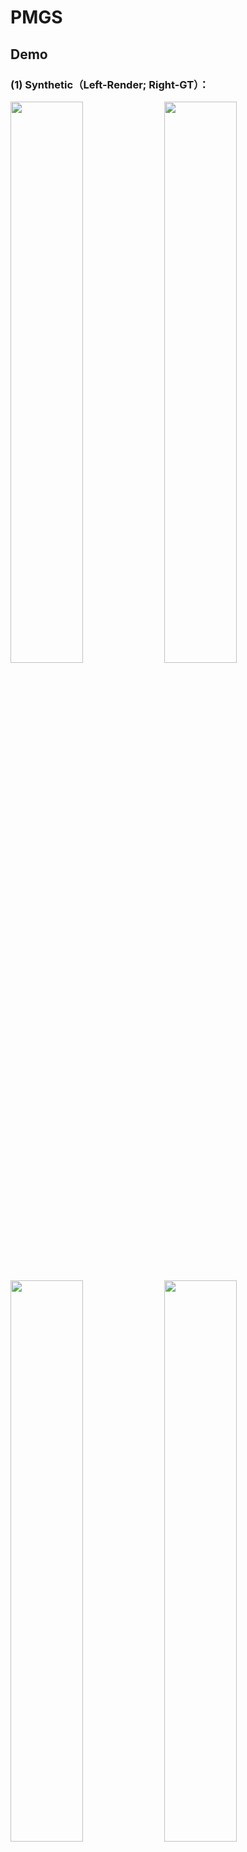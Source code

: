# PMGS

## Demo
### (1) Synthetic（Left-Render; Right-GT）：

<p align="left">
  <img src="https://github.com/user-attachments/assets/74642537-f5a6-4394-aaac-134738a151b5" width="48%">
  <img src="https://github.com/user-attachments/assets/20bb5697-3745-4f13-97f9-be9e80bb7831" width="48%">
</p>

<p align="left">
  <img src="https://github.com/user-attachments/assets/bcd0f7ce-c3d2-4d6a-9001-9d986e2ee707" width="48%"> 
  <img src="https://github.com/user-attachments/assets/fdf52a20-5dd3-459d-beff-4009b1199c92" width="48%">
</p>

<p align="left">
  <img src="https://github.com/user-attachments/assets/b288ca64-47eb-4b19-bad1-1967ee51251f" width="48%">
  <img src="https://github.com/user-attachments/assets/b4816a6d-c30c-48ee-844a-74c4a9cc1f25" width="48%">
</p>

### (2) Real：
![box_full_results-ezgif com-video-to-gif-converter](https://github.com/user-attachments/assets/3f199596-4f85-47db-b5da-7a57d7a98432)

![bear_results-ezgif com-video-to-gif-converter](https://github.com/user-attachments/assets/a5348f9b-964e-4e89-9449-51ac65158574)

![sb_full_results-ezgif com-video-to-gif-converter](https://github.com/user-attachments/assets/3c615cdf-8b1a-496e-ac3f-59bc8d483377)

## Comparison of baseline
In addition to the results already presented in the paper, we have produced a video demonstrating the outcomes of COLMAP-Free GS (CFGS) to provide a more intuitive comparison.  
To validate our method's superiority in 6DoF motion estimation, we conduct comparisons with CFGS. CFGS adopts a comparable strategy: per-frame Gaussian field parameterization scheme for 6DoF motion estimation. As it's monocular depth estimation module yields poor results across all our datasets (leading to 3D reconstruction failure), we deactivate this module to eliminate systematic errors, enabling pure motion recovery evaluation. Instead, for fair comparison, we input the Gaussian fields generated by our PMGS framework into CFGS for pose estimation.  

### (1) Synthetic：

<p align="left">
  <img src="https://github.com/user-attachments/assets/4ca8474c-a473-4db8-b449-8149951ef516" width="48%">
  <img src="https://github.com/user-attachments/assets/cd21ce38-941a-438b-9281-3dade9e1a963" width="48%">
</p>

<p align="left">
  <img src="https://github.com/user-attachments/assets/12f22f08-3680-4d36-9659-cd913fc4fb24" width="48%"> 
  <img src="https://github.com/user-attachments/assets/341b330e-9bd1-4391-a512-29f0cae77e30" width="48%">
</p>

<p align="left">
  <img src="https://github.com/user-attachments/assets/04672ed2-4476-498e-99ad-b644a1822588" width="48%">
  <img src="https://github.com/user-attachments/assets/667332c7-a310-457f-a61e-672e359978ae" width="48%">
</p>

### (2) Real：

![Box-ezgif com-video-to-gif-converter](https://github.com/user-attachments/assets/bd942a0f-4e93-42a3-808e-76635b170a6a)

![Bear-ezgif com-video-to-gif-converter](https://github.com/user-attachments/assets/478f8872-21fd-42dc-b1e6-2bfcf52e850f)

![Shark-ezgif com-video-to-gif-converter (1)](https://github.com/user-attachments/assets/7a6b4532-4271-4b4d-af2e-e44c5cd2de7e)


